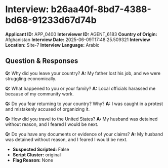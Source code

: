# Interview: b26aa40f-8bd7-4388-bd68-91233d67d74b
**Applicant ID:** APP_0400
**Interviewer ID:** AGENT_6183
**Country of Origin:** Afghanistan
**Interview Date:** 2025-06-09T17:48:25.509321
**Interview Location:** Site-7
**Interview Language:** Arabic

## Question & Responses

**Q:** Why did you leave your country?
**A:** My father lost his job, and we were struggling economically.

**Q:** What happened to you or your family?
**A:** Local officials harassed me because of my community work.

**Q:** Do you fear returning to your country? Why?
**A:** I was caught in a protest and mistakenly accused of organizing it.

**Q:** How did you travel to the United States?
**A:** My husband was detained without reason, and I feared I would be next.

**Q:** Do you have any documents or evidence of your claims?
**A:** My husband was detained without reason, and I feared I would be next.

- **Suspected Scripted:** False
- **Script Cluster:** original
- **Flag Reason:** None
